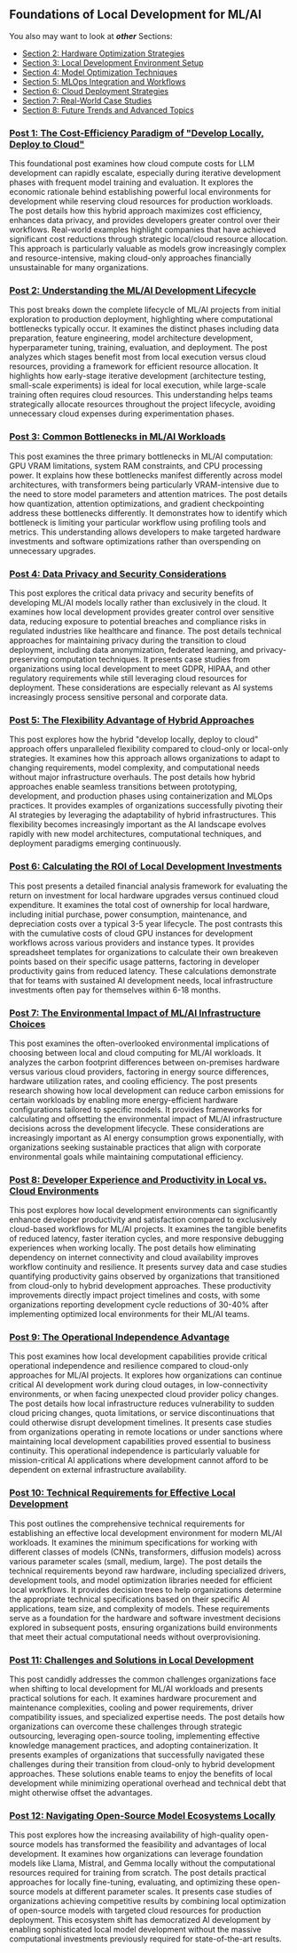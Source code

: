 ## Foundations of Local Development for ML/AI

You also may want to look at ***other*** Sections:

- [Section 2: Hardware Optimization Strategies](sub-chapter_5.2.md)
- [Section 3: Local Development Environment Setup](sub-chapter_5.3.md)
- [Section 4: Model Optimization Techniques](sub-chapter_5.4.md)
- [Section 5: MLOps Integration and Workflows](sub-chapter_5.5.md)
- [Section 6: Cloud Deployment Strategies](sub-chapter_5.6.md)
- [Section 7: Real-World Case Studies](sub-chapter_5.7.md)
- [Section 8: Future Trends and Advanced Topics](sub-chapter_5.8.md)

### [Post 1: The Cost-Efficiency Paradigm of "Develop Locally, Deploy to Cloud"](#post-1)
This foundational post examines how cloud compute costs for LLM development can rapidly escalate, especially during iterative development phases with frequent model training and evaluation. It explores the economic rationale behind establishing powerful local environments for development while reserving cloud resources for production workloads. The post details how this hybrid approach maximizes cost efficiency, enhances data privacy, and provides developers greater control over their workflows. Real-world examples highlight companies that have achieved significant cost reductions through strategic local/cloud resource allocation. This approach is particularly valuable as models grow increasingly complex and resource-intensive, making cloud-only approaches financially unsustainable for many organizations.

### [Post 2: Understanding the ML/AI Development Lifecycle](#post-2)
This post breaks down the complete lifecycle of ML/AI projects from initial exploration to production deployment, highlighting where computational bottlenecks typically occur. It examines the distinct phases including data preparation, feature engineering, model architecture development, hyperparameter tuning, training, evaluation, and deployment. The post analyzes which stages benefit most from local execution versus cloud resources, providing a framework for efficient resource allocation. It highlights how early-stage iterative development (architecture testing, small-scale experiments) is ideal for local execution, while large-scale training often requires cloud resources. This understanding helps teams strategically allocate resources throughout the project lifecycle, avoiding unnecessary cloud expenses during experimentation phases.

### [Post 3: Common Bottlenecks in ML/AI Workloads](#post-3)
This post examines the three primary bottlenecks in ML/AI computation: GPU VRAM limitations, system RAM constraints, and CPU processing power. It explains how these bottlenecks manifest differently across model architectures, with transformers being particularly VRAM-intensive due to the need to store model parameters and attention matrices. The post details how quantization, attention optimizations, and gradient checkpointing address these bottlenecks differently. It demonstrates how to identify which bottleneck is limiting your particular workflow using profiling tools and metrics. This understanding allows developers to make targeted hardware investments and software optimizations rather than overspending on unnecessary upgrades.

### [Post 4: Data Privacy and Security Considerations](#post-4)
This post explores the critical data privacy and security benefits of developing ML/AI models locally rather than exclusively in the cloud. It examines how local development provides greater control over sensitive data, reducing exposure to potential breaches and compliance risks in regulated industries like healthcare and finance. The post details technical approaches for maintaining privacy during the transition to cloud deployment, including data anonymization, federated learning, and privacy-preserving computation techniques. It presents case studies from organizations using local development to meet GDPR, HIPAA, and other regulatory requirements while still leveraging cloud resources for deployment. These considerations are especially relevant as AI systems increasingly process sensitive personal and corporate data.

### [Post 5: The Flexibility Advantage of Hybrid Approaches](#post-5)
This post explores how the hybrid "develop locally, deploy to cloud" approach offers unparalleled flexibility compared to cloud-only or local-only strategies. It examines how this approach allows organizations to adapt to changing requirements, model complexity, and computational needs without major infrastructure overhauls. The post details how hybrid approaches enable seamless transitions between prototyping, development, and production phases using containerization and MLOps practices. It provides examples of organizations successfully pivoting their AI strategies by leveraging the adaptability of hybrid infrastructures. This flexibility becomes increasingly important as the AI landscape evolves rapidly with new model architectures, computational techniques, and deployment paradigms emerging continuously.

### [Post 6: Calculating the ROI of Local Development Investments](#post-6)
This post presents a detailed financial analysis framework for evaluating the return on investment for local hardware upgrades versus continued cloud expenditure. It examines the total cost of ownership for local hardware, including initial purchase, power consumption, maintenance, and depreciation costs over a typical 3-5 year lifecycle. The post contrasts this with the cumulative costs of cloud GPU instances for development workflows across various providers and instance types. It provides spreadsheet templates for organizations to calculate their own breakeven points based on their specific usage patterns, factoring in developer productivity gains from reduced latency. These calculations demonstrate that for teams with sustained AI development needs, local infrastructure investments often pay for themselves within 6-18 months.

### [Post 7: The Environmental Impact of ML/AI Infrastructure Choices](#post-7)
This post examines the often-overlooked environmental implications of choosing between local and cloud computing for ML/AI workloads. It analyzes the carbon footprint differences between on-premises hardware versus various cloud providers, factoring in energy source differences, hardware utilization rates, and cooling efficiency. The post presents research showing how local development can reduce carbon emissions for certain workloads by enabling more energy-efficient hardware configurations tailored to specific models. It provides frameworks for calculating and offsetting the environmental impact of ML/AI infrastructure decisions across the development lifecycle. These considerations are increasingly important as AI energy consumption grows exponentially, with organizations seeking sustainable practices that align with corporate environmental goals while maintaining computational efficiency.

### [Post 8: Developer Experience and Productivity in Local vs. Cloud Environments](#post-8)
This post explores how local development environments can significantly enhance developer productivity and satisfaction compared to exclusively cloud-based workflows for ML/AI projects. It examines the tangible benefits of reduced latency, faster iteration cycles, and more responsive debugging experiences when working locally. The post details how eliminating dependency on internet connectivity and cloud availability improves workflow continuity and resilience. It presents survey data and case studies quantifying productivity gains observed by organizations that transitioned from cloud-only to hybrid development approaches. These productivity improvements directly impact project timelines and costs, with some organizations reporting development cycle reductions of 30-40% after implementing optimized local environments for their ML/AI teams.

### [Post 9: The Operational Independence Advantage](#post-9)
This post examines how local development capabilities provide critical operational independence and resilience compared to cloud-only approaches for ML/AI projects. It explores how organizations can continue critical AI development work during cloud outages, in low-connectivity environments, or when facing unexpected cloud provider policy changes. The post details how local infrastructure reduces vulnerability to sudden cloud pricing changes, quota limitations, or service discontinuations that could otherwise disrupt development timelines. It presents case studies from organizations operating in remote locations or under sanctions where maintaining local development capabilities proved essential to business continuity. This operational independence is particularly valuable for mission-critical AI applications where development cannot afford to be dependent on external infrastructure availability.

### [Post 10: Technical Requirements for Effective Local Development](#post-10)
This post outlines the comprehensive technical requirements for establishing an effective local development environment for modern ML/AI workloads. It examines the minimum specifications for working with different classes of models (CNNs, transformers, diffusion models) across various parameter scales (small, medium, large). The post details the technical requirements beyond raw hardware, including specialized drivers, development tools, and model optimization libraries needed for efficient local workflows. It provides decision trees to help organizations determine the appropriate technical specifications based on their specific AI applications, team size, and complexity of models. These requirements serve as a foundation for the hardware and software investment decisions explored in subsequent posts, ensuring organizations build environments that meet their actual computational needs without overprovisioning.

### [Post 11: Challenges and Solutions in Local Development](#post-11)
This post candidly addresses the common challenges organizations face when shifting to local development for ML/AI workloads and presents practical solutions for each. It examines hardware procurement and maintenance complexities, cooling and power requirements, driver compatibility issues, and specialized expertise needs. The post details how organizations can overcome these challenges through strategic outsourcing, leveraging open-source tooling, implementing effective knowledge management practices, and adopting containerization. It presents examples of organizations that successfully navigated these challenges during their transition from cloud-only to hybrid development approaches. These solutions enable teams to enjoy the benefits of local development while minimizing operational overhead and technical debt that might otherwise offset the advantages.

### [Post 12: Navigating Open-Source Model Ecosystems Locally](#post-12)
This post explores how the increasing availability of high-quality open-source models has transformed the feasibility and advantages of local development. It examines how organizations can leverage foundation models like Llama, Mistral, and Gemma locally without the computational resources required for training from scratch. The post details practical approaches for locally fine-tuning, evaluating, and optimizing these open-source models at different parameter scales. It presents case studies of organizations achieving competitive results by combining local optimization of open-source models with targeted cloud resources for production deployment. This ecosystem shift has democratized AI development by enabling sophisticated local model development without the massive computational investments previously required for state-of-the-art results.
